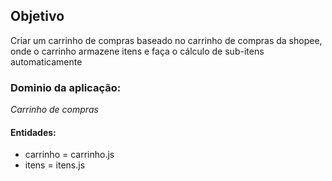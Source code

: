 ## Objetivo

Criar um carrinho de compras baseado no carrinho de compras da shopee, onde o carrinho armazene itens e faça o cálculo de sub-itens automaticamente

### Dominio da aplicação:
*Carrinho de compras*

#### Entidades:
- carrinho = carrinho.js
- itens = itens.js